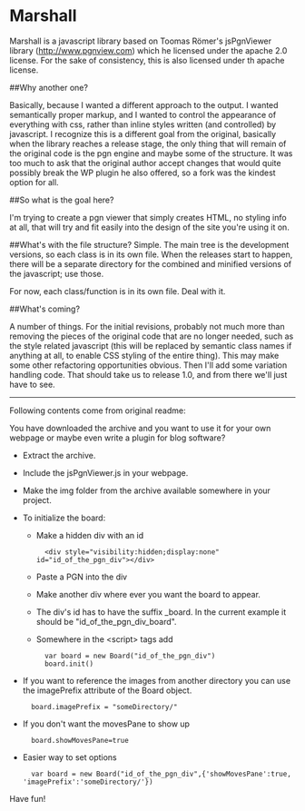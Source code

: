 # Marshall

Marshall is a javascript library based on Toomas R&#246;mer's jsPgnViewer library (http://www.pgnview.com) which he licensed under the apache 2.0
license. For the sake of consistency, this is also licensed under th apache license.

##Why another one?

Basically, because I wanted a different approach to the output. I wanted semantically proper markup, and I wanted to control the appearance of everything with css, rather than inline styles written (and controlled) by javascript. I recognize this is a different goal from the original, basically when the library reaches a release stage, the only thing that will remain of the original code is the pgn engine and maybe some of the structure. It was too much to ask that the original author accept changes that would quite possibly break the WP plugin he also offered, so a fork was the kindest option for all.

##So what is the goal here?

I'm trying to create a pgn viewer that simply creates HTML, no styling info at all, that will try and fit easily into the design of the site you're using it on.

##What's with the file structure?
Simple. The main tree is the development versions, so each class is in its own file. When the releases start to happen, there will be a separate directory for the combined and minified versions of the javascript; use those.

For now, each class/function is in its own file. Deal with it.

##What's coming?

A number of things. For the initial revisions, probably not much more than removing the pieces of the original code that are no longer needed, such as the style related javascript (this will be replaced by semantic class names if anything at all, to enable CSS styling of the entire thing). This may make some other refactoring opportunities obvious. Then I'll add some variation handling code. That should take us to release 1.0, and from there we'll just have to see.

-----------------------------------------------------

Following contents come from original readme:

You have downloaded the archive and you want to use it for your own
webpage or maybe even write a plugin for blog software?

* Extract the archive.
* Include the jsPgnViewer.js in your webpage.
* Make the img folder from the archive available somewhere in your project.
* To initialize the board:
    * Make a hidden div with an id
    
            <div style="visibility:hidden;display:none" id="id_of_the_pgn_div"></div>
    * Paste a PGN into the div
    * Make another div where ever you want the board to appear.
    * The div's id has to have the suffix \_board. In the current example it should be "id\_of\_the\_pgn\_div\_board".
    * Somewhere in the &lt;script> tags add
    
	        var board = new Board("id_of_the_pgn_div")
            board.init()
* If you want to reference the images from another directory you can use the
	imagePrefix attribute of the Board object.

        board.imagePrefix = "someDirectory/" 
* If you don't want the movesPane to show up

        board.showMovesPane=true 
* Easier way to set options

        var board = new Board("id_of_the_pgn_div",{'showMovesPane':true, 'imagePrefix':'someDirectory/'}) 

Have fun!
